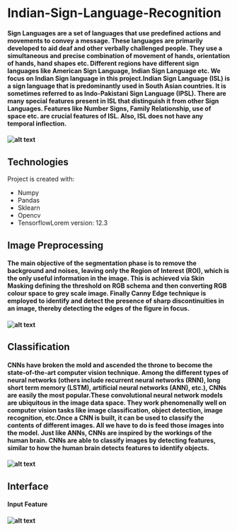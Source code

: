 # Indian-Sign-Language-Recognition
#### Sign Languages are a set of languages that use predefined actions and movements to convey a message. These languages are primarily developed to aid deaf and other verbally challenged people. They use a simultaneous and precise combination of movement of hands, orientation of hands, hand shapes etc. Different regions have different sign languages like American Sign Language, Indian Sign Language etc. We focus on Indian Sign language in this project.Indian Sign Language (ISL) is a sign language that is predominantly used in South Asian countries. It is sometimes referred to as Indo-Pakistani Sign Language (IPSL). There are many special features present in ISL that distinguish it from other Sign Languages. Features like Number Signs, Family Relationship, use of space etc. are crucial features of ISL. Also, ISL does not have any temporal inflection.
#### ![alt text](https://github.com/yatharth77/Indian-Sign-Language-Gesture-Recognition/blob/master/isl.png?raw=true)

## Technologies
Project is created with:
* Numpy
* Pandas
* Sklearn
* Opencv
* TensorflowLorem version: 12.3
## Image Preprocessing
#### The main objective of the segmentation phase is to remove the background and noises, leaving only the Region of Interest (ROI), which is the only useful information in the image. This is achieved via Skin Masking defining the threshold on RGB schema and then converting RGB colour space to grey scale image. Finally Canny Edge technique is employed to identify and detect the presence of sharp discontinuities in an image, thereby detecting the edges of the figure in focus.

#### ![alt text](https://www.researchgate.net/publication/235755964/figure/fig3/AS:216357342846978@1428595018120/Preprocessing-for-hand-recognition-a-the-side-view-of-the-hand-a1-Gaussian-filter.png)

## Classification
#### CNNs have broken the mold and ascended the throne to become the state-of-the-art computer vision technique. Among the different types of neural networks (others include recurrent neural networks (RNN), long short term memory (LSTM), artificial neural networks (ANN), etc.), CNNs are easily the most popular.These convolutional neural network models are ubiquitous in the image data space. They work phenomenally well on computer vision tasks like image classification, object detection, image recognition, etc.Once a CNN is built, it can be used to classify the contents of different images. All we have to do is feed those images into the model. Just like ANNs, CNNs are inspired by the workings of the human brain. CNNs are able to classify images by detecting features, similar to how the human brain detects features to identify objects.

#### ![alt text](https://media.springernature.com/lw685/springer-static/image/art%3A10.1007%2Fs00500-020-04860-5/MediaObjects/500_2020_4860_Fig7_HTML.png)

## Interface
#### Input Feature
#### ![alt text](https://drive.google.com/file/d/1oKb0zKf0V-Se4m3ftbB3TG_zMdKcVahu/view)



